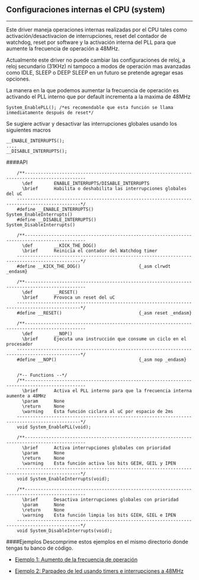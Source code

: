 Configuraciones internas el CPU (system)
----------------------------------------
-----------

Este driver maneja operaciones internas realizadas por el CPU tales como activación/desactivacion de interrupciones, reset del contador de watchdog, reset por software y la activación interna del PLL para que aumente la frecuencia de operación a 48MHz.

Actualmente este driver no puede cambiar las configuraciones de reloj, a reloj secundario (31KHz) ni tampoco a modos de operación mas avanzadas como IDLE, SLEEP o DEEP SLEEP en un futuro se pretende agregar esas opciones.

La manera en la que podemos aumentar la frecuencia de operación es activando el PLL interno que por default incrementa a la maxima de 48MHz
```
System_EnablePLL();	/*es recomendable que esta función se llama inmediatamente después de reset*/
```

Se sugiere activar y desactivar las interrupciones globales usando los siguientes macros
```
__ENABLE_INTERRUPTS(); 
....
__DISABLE_INTERRUPTS();
```

####API
```
	/**--------------------------------------------------------------------------------------------- 
      \def        ENABLE_INTERRUPTS/DISABLE_INTERRUPTS
      \brief      Habilita o deshabilita las interrupciones globales del uC
    ----------------------------------------------------------------------------------------------*/ 
    #define __ENABLE_INTERRUPTS()                 System_EnableInterrupts()
    #define __DISABLE_INTERRUPTS()                System_DisableInterrupts()

    /**---------------------------------------------------------------------------------------------
      \def        __KICK_THE_DOG()
      \brief      Reinicia el contador del Watchdog timer
    ----------------------------------------------------------------------------------------------*/
    #define __KICK_THE_DOG()                      {_asm clrwdt _endasm}

    /**---------------------------------------------------------------------------------------------
      \def        __RESET()
      \brief      Provoca un reset del uC
    ----------------------------------------------------------------------------------------------*/
    #define __RESET()                             {_asm reset _endasm}

    /**---------------------------------------------------------------------------------------------
      \def        __NOP()
      \brief      Ejecuta una instrucción que consume un ciclo en el procesador
    ----------------------------------------------------------------------------------------------*/
    #define __NOP()                               {_asm nop _endasm}

    
    /*-- Functions --*/
    /**---------------------------------------------------------------------------------------------
      \brief      Activa el PLL interno para que la frecuencia interna aumente a 48MHz
      \param      None
      \return     None
      \warning    Esta función ciclara al uC por espacio de 2ms
    ----------------------------------------------------------------------------------------------*/
    void System_EnablePLL(void);

    /**---------------------------------------------------------------------------------------------
      \brief      Activa interrupciones globales con prioridad
      \param      None
      \return     None
      \warning    Esta función activa los bits GEIH, GEIL y IPEN
    ----------------------------------------------------------------------------------------------*/
    void System_EnableInterrupts(void);

    /**---------------------------------------------------------------------------------------------
      \brief      Desactiva interrupciones globales con prioridad
      \param      None
      \return     None
      \warning    Esta función limpia los bits GIEH, GIEL e IPEN
    ----------------------------------------------------------------------------------------------*/
    void System_DisableInterrupts(void);

```
####Ejemplos
Descomprime estos ejemplos en el mismo directorio donde tengas tu banco de código.

- [Ejemplo 1: Aumento de la frecuencia de operación][1]
- [Ejemplo 2: Parpadeo de led usando timers e interrupciones a 48MHz][2]


  [1]: http://www.hotboards.org/images/codigo/8bits/examples/system1.zip
  [2]: http://www.hotboards.org/images/codigo/8bits/examples/system2.zip
  